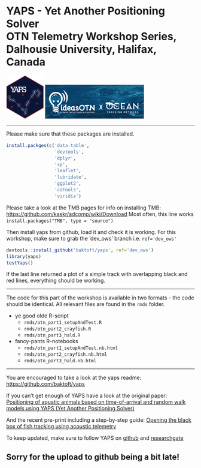 YAPS - Yet Another Positioning Solver  
OTN Telemetry Workshop Series, Dalhousie University, Halifax, Canada
================

[![](rmds/yaps_logo_hex_100px.png)](https://github.com/baktoft/yaps)
![](rmds/otn_logo.png)

-----

Please make sure that these packages are installed.

``` r
install.packges(c('data.table',
                  'devtools', 
                  'dplyr',
                  'sp',
                  'leaflet',
                  'lubridate',
                  'ggplot2',
                  'caTools',
                  'viridis')
```

Please take a look at the TMB pages for info on installing TMB:
<https://github.com/kaskr/adcomp/wiki/Download> Most often, this line
works `install.packages("TMB", type = "source")`

Then install yaps from github, load it and check it is working. For this
workshop, make sure to grab the ‘dev\_ows’ branch i.e. `ref='dev_ows'`

``` r
devtools::install_github('baktoft/yaps', ref='dev_ows')
library(yaps)
testYaps()
```

If the last line returned a plot of a simple track with overlapping
black and red lines, everything should be working.

-----

The code for this part of the workshop is available in two formats - the
code should be identical. All relevant files are found in the `rmds`
folder.

  - ye good olde R-script
      - `rmds/otn_part1_setupAndTest.R`
      - `rmds/otn_part2_crayfish.R`
      - `rmds/otn_part3_hald.R`
  - fancy-pants R-notebooks
      - `rmds/otn_part1_setupAndTest.nb.html`
      - `rmds/otn_part2_crayfish.nb.html`
      - `rmds/otn_part3_hald.nb.html`

-----

You are encouraged to take a look at the yaps readme:
<https://github.com/baktoft/yaps>

If you can’t get enough of YAPS have a look at the original paper:  
[Positioning of aquatic animals based on time-of-arrival and random walk
models using YAPS (Yet Another Positioning
Solver)](https://www.nature.com/articles/s41598-017-14278-z.pdf)

And the recent pre-print including a step-by-step guide: [Opening the
black box of fish tracking using acoustic
telemetry](https://www.biorxiv.org/content/10.1101/2019.12.16.877688v1)

To keep updated, make sure to follow YAPS on
[github](https://github.com/baktoft/yaps) and
[researchgate](https://www.researchgate.net/project/YAPS-open-source-high-resolution-fish-tracking)

## Sorry for the upload to github being a bit late\!
